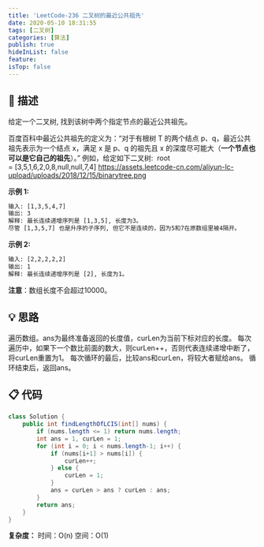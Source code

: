 ```yaml
---
title: 'LeetCode-236 二叉树的最近公共祖先'
date: 2020-05-10 18:31:55
tags: [二叉树]
categories: [算法]
publish: true
hideInList: false
feature: 
isTop: false
---
```

## 💬 描述
给定一个二叉树, 找到该树中两个指定节点的最近公共祖先。

百度百科中最近公共祖先的定义为：“对于有根树 T 的两个结点 p、q，最近公共祖先表示为一个结点 x，满足 x 是 p、q 的祖先且 x 的深度尽可能大（**一个节点也可以是它自己的祖先**）。”
例如，给定如下二叉树:  root = [3,5,1,6,2,0,8,null,null,7,4]
https://assets.leetcode-cn.com/aliyun-lc-upload/uploads/2018/12/15/binarytree.png

**示例 1:**
```html
输入: [1,3,5,4,7]
输出: 3
解释: 最长连续递增序列是 [1,3,5], 长度为3。
尽管 [1,3,5,7] 也是升序的子序列, 但它不是连续的，因为5和7在原数组里被4隔开。
```

**示例 2:**
```html
输入: [2,2,2,2,2]
输出: 1
解释: 最长连续递增序列是 [2], 长度为1。
```
**注意**：数组长度不会超过10000。
<br/>

## 💡 思路
遍历数组。ans为最终准备返回的长度值，curLen为当前下标对应的长度。
每次遍历中，如果下一个数比前面的数大，则curLen++，否则代表连续递增中断了，将curLen重置为1。
每次循环的最后，比较ans和curLen，将较大者赋给ans。
循环结束后，返回ans。
<br/>

## 📋 代码

```java
class Solution {
    public int findLengthOfLCIS(int[] nums) {
        if (nums.length <= 1) return nums.length;
        int ans = 1, curLen = 1;
        for (int i = 0; i < nums.length-1; i++) {
            if (nums[i+1] > nums[i]) {
                curLen++;
            } else {
                curLen = 1;
            }
            ans = curLen > ans ? curLen : ans;
        }
        return ans;
    }
}
```

**复杂度：**
时间：O(n)
空间：O(1)
<br/>